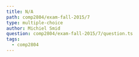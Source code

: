 ```yaml
---
title: N/A
path: comp2804/exam-fall-2015/7
type: multiple-choice
author: Michiel Smid
question: comp2804/exam-fall-2015/7/question.ts
tags:
  - comp2804
---
```

